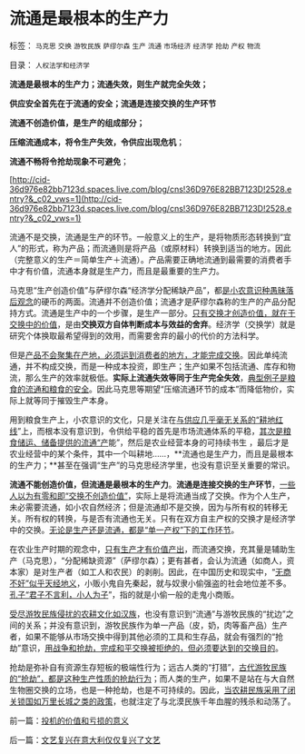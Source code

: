 # 流通是最根本的生产力

标签： `马克思` `交换` `游牧民族` `萨缪尔森` `生产` `流通` `市场经济` `经济学` `抢劫` `产权` `物流` 

目录： `人权法学和经济学`

**流通是最根本的生产力；流通失效，则生产就完全失效；**

**供应安全首先在于流通的安全；流通是连接交换的生产环节**

**流通不创造价值，是生产的组成部分；**

**压缩流通成本，将令生产失效，令供应出现危机**；

**流通不畅将令抢劫现象不可避免**；

[http://cid-36d976e82bb7123d.spaces.live.com/blog/cns!36D976E82BB7123D!2528.entry?&_c02_vws=1](http://cid-36d976e82bb7123d.spaces.live.com/blog/cns!36D976E82BB7123D!2528.entry?&_c02_vws=1)

流通不是交换，流通是生产的环节。一般意义上的生产，是将物质形态转换到“宜人”的形式，称为产品；而流通则是将产品（或原材料）转换到适当的地方。因此（完整意义的生产＝简单生产＋流通）。产品需要正确地流通到最需要的消费者手中才有价值，流通本身就是生产力，而且是最重要的生产力。

马克思“生产创造价值”与萨缪尔森“经济学分配稀缺产品”，都[是小农意识种愚昧落后观念](../../../2010/2/28/中国传统文化之小农意识探讨目录集.md)的硬币的两面。流通并不创造价值；流通才是萨缪尔森称的生产的产品分配持方式。流通是生产中的一个步骤，是生产一部分。[只有交换才创造价值，就在于交换中的价值](../../../2011/2/19/交换创造价值的自由和《通往奴役之路》.md)，是由**交换双方自体判断成本与效益的舍弃**。经济学（交换学）就是研究个体换取最希望得到的效用，而需要舍弃的最小的代价的方法科学。

但是[产品不会聚集在产地，必须运到消费者的地方，才能完成交换](../../../2010/4/30/“生产力”无关紧要，“交换力”是文明的进步.md)。因此单纯流通，并不构成交换，而是一种成本投资，即生产；生产如果不包括流通、库存和物流，那么生产的效率就极低。**实际上流通失效等同于生产完全失效**，[典型例子是粮食的流通和粮食的安全](../../../2009/11/21/中国历史人口和国际市场及国家粮食安全.md)。因此马克思等期望“压缩流通环节的成本”而降低物价，实际上就等同于摧毁生产本身。

用到粮食生产上，小农意识的文化，只是关注在[与供应几乎毫无关系的“耕地红线](../../../2009/1/9/OPEC国家也是用耕地红线保证粮食安全吗？.md)”上，而根本没有意识到，令供给平稳的首先是市场流通体系的平稳，[其次是粮食储运、储备提供的流通“产](../../../2008/11/21/两种保障救危机——中国经济发展的含义.md)能”，然后是农业经营本身的可持续书生
，最后才是农业经营中的某个条件，其中一个叫耕地……，**流通也是生产力，而且是最根本的生产力；**甚至在强调“生产”的马克思经济学里，也没有意识至关重要的常识。

**流通不能创造价值，但流通是最根本的生产力**。**流通是连接交换的生产环节**，[一些人以为有零和即“交换不创造价值”](../../../2011/3/7/“零和”，亏损和投机.md)，实际上是将流通当成了交换。作为个人生产，未必需要流通，如小农自然经济；但是流通却不是交换，因为与所有权的转移无关。所有权的转换，与是否有流通也无关。只有在双方自主产权的交换才是经济学中的交换。[无论是生产还是流通，都是“单一产权”下的工作环节](../../../2011/3/5/交换创造和平，生产制造战争.md)。



在农业生产时期的观念中，[只有生产才有价值产出](../../../2010/6/7/《资本论》错在“生产创造价值”.md)，而流通交换，充其量是辅助生产（马克思），“分配稀缺资源”（萨缪尔森）；更有甚者，会认为流通（如商人，资本家）是对生产者（如工人和农民）的剥削。因此，在中国历史和现实中，“[无商不奸”似乎天经地义](../../../2009/8/26/仇富的牛二没前途.md)，小贩小鬼自先秦起，就与奴隶小偷强盗的社会地位差不多。[孔子“君子不言利，小人为子](http://blog.sina.com.cn/u/5563a64d01000a71)”，指的就是小偷一般的走鬼小商贩。



[受尽游牧民族侵扰的农耕文化如汉族](../../../2008/11/27/血的教训：不要妖魔化敌人.md)，也没有意识到“流通”与游牧民族的“扰边”之间的关系；并没有意识到，游牧民族作为单一产品（皮，奶，肉等畜产品）生产者，如果不能够从市场交换中得到其他必须的工具和生存品，就会有强烈的“抢劫”意识，[用战争和抢劫，完成和平交换被拒绝的，但必须要达到的交换目的](../../../2011/3/5/交换创造和平，生产制造战争.md)。



抢劫是弥补自有资源生存短板的极端性行为；远古人类的“打猎”，[古代游牧民族的“抢劫”，都是这种生产性质的抢劫行为](../../../2010/12/3/蛮族除了“造反抢劫”别无出路，蛮族中不乏文明行为.md)；而人类的生产，如果不是站在与大自然生物圈交换的立场，也是一种抢劫，也是不可持续的。因此，[当农耕民族采用了闭关锁国如万里长城之类的政策](../../../2008/11/24/中国150&nbsp;年来失败根本原因.md)，也就注定了与北漠民族千年血腥的残杀和动荡了。



前一篇：[投机的价值和亏损的意义](../../../2011/3/12/投机的价值和亏损的意义.md)

后一篇：[文艺复兴在意大利仅仅复兴了文艺](../../../2011/3/13/文艺复兴在意大利仅仅复兴了文艺.md)